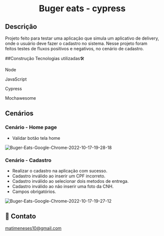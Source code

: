 <h1 align="center">Buger eats - cypress </h1>

## Descrição
Projeto feito para testar uma aplicação que simula um aplicativo de delivery, onde o usuário deve fazer o cadastro no sistema.
Nesse projeto foram feitos testes de fluxos positivos e negativos, no cenário de cadastro. 


##Construção Tecnologias utilizadas🛠️

Node

JavaScript

Cypress

Mochawesome

## Cenários

### Cenário - Home page

* Validar botão tela home 

![Buger-Eats-Google-Chrome-2022-10-17-19-28-18](https://user-images.githubusercontent.com/108771074/196300427-7934541d-3b66-4196-9378-cc64af032f4e.gif)

### Cenário - Cadastro

* Realizar o cadastro na aplicação com sucesso.
* Cadastro inválido ao inserir um CPF incorreto.
* Cadastro inválido ao selecionar dois metodos de entrega.
* Cadastro inválido ao não inserir uma foto da CNH.
* Campos obrigatórios.

![Buger-Eats-Google-Chrome-2022-10-17-19-27-12](https://user-images.githubusercontent.com/108771074/196302211-014a438c-6ef1-4ede-aa1a-5917b406672d.gif)


## 🤝 Contato

matimeneses10@gmail.com

